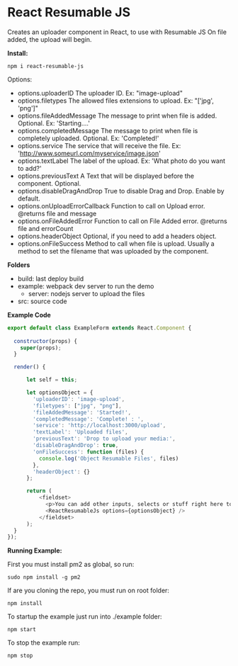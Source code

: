 # React Resumable JS

Creates an uploader component in React, to use with Resumable JS
On file added, the upload will begin.

**Install:**

`npm i react-resumable-js`

Options:
- options.uploaderID The uploader ID. Ex: "image-upload"
- options.filetypes The allowed files extensions to upload. Ex: "['jpg', 'png']"
- options.fileAddedMessage The message to print when file is added. Optional. Ex: 'Starting....'
- options.completedMessage The message to print when file is completely uploaded. Optional. Ex: 'Completed!'
- options.service The service that will receive the file. Ex: 'http://www.someurl.com/myservice/image.json'
- options.textLabel The label of the upload. Ex: 'What photo do you want to add?'
- options.previousText A Text that will be displayed before the component. Optional.
- options.disableDragAndDrop True to disable Drag and Drop. Enable by default.
- options.onUploadErrorCallback Function to call on Upload error. @returns file and message
- options.onFileAddedError Function to call on File Added error. @returns file and errorCount
- options.headerObject Optional, if you need to add a headers object.
- options.onFileSuccess Method to call when file is upload. Usually a method to set the filename that was uploaded by the component.

**Folders**
- build: last deploy build
- example: webpack dev server to run the demo
    - server: nodejs server to upload the files
- src: source code

**Example Code**

```javascript
export default class ExampleForm extends React.Component {
  
  constructor(props) {
    super(props);
  }

  render() {

      let self = this;

      let optionsObject = {
        'uploaderID': 'image-upload',
        'filetypes': ["jpg", "png"],
        'fileAddedMessage': 'Started!',
        'completedMessage': 'Complete! : ',
        'service': 'http://localhost:3000/upload',
        'textLabel': 'Uploaded files',
        'previousText': 'Drop to upload your media:',
        'disableDragAndDrop': true,
        'onFileSuccess': function (files) {
          console.log('Object Resumable Files', files)
        },
        'headerObject': {}
      };

      return (
          <fieldset>
            <p>You can add other inputs, selects or stuff right here to complete a form.</p>
            <ReactResumableJs options={optionsObject} />
          </fieldset>
      );
  }
});
```

**Running Example:**

First you must install pm2 as global, so run:

`sudo npm install -g pm2`

If are you cloning the repo, you must run on root folder:

`npm install`

To startup the example just run into ./example folder:

`npm start`

To stop the example run:

`npm stop`
